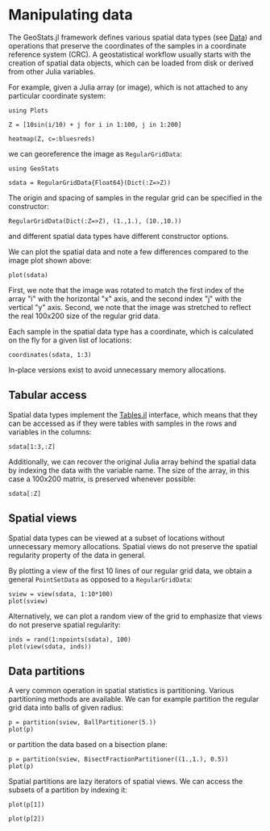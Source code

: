 # Manipulating data

The GeoStats.jl framework defines various spatial data types (see [Data](data.md))
and operations that preserve the coordinates of the samples in a coordinate reference
system (CRC). A geostatistical workflow usually starts with the creation of spatial
data objects, which can be loaded from disk or derived from other Julia variables.

For example, given a Julia array (or image), which is not attached to any particular
coordinate system:

```@example userguide
using Plots

Z = [10sin(i/10) + j for i in 1:100, j in 1:200]

heatmap(Z, c=:bluesreds)
```

we can georeference the image as `RegularGridData`:

```@example userguide
using GeoStats

sdata = RegularGridData{Float64}(Dict(:Z=>Z))
```

The origin and spacing of samples in the regular grid can be specified
in the constructor:

```@example userguide
RegularGridData(Dict(:Z=>Z), (1.,1.), (10.,10.))
```

and different spatial data types have different constructor options.

We can plot the spatial data and note a few differences compared to the
image plot shown above:

```@example userguide
plot(sdata)
```

First, we note that the image was rotated to match the first index of the array "i"
with the horizontal "x" axis, and the second index "j" with the vertical "y" axis.
Second, we note that the image was stretched to reflect the real 100x200 size of
the regular grid data.

Each sample in the spatial data type has a coordinate, which is calculated on the
fly for a given list of locations:

```@example userguide
coordinates(sdata, 1:3)
```

In-place versions exist to avoid unnecessary memory allocations.

## Tabular access

Spatial data types implement the [Tables.jl](https://github.com/JuliaData/Tables.jl)
interface, which means that they can be accessed as if they were tables with samples
in the rows and variables in the columns:

```@example userguide
sdata[1:3,:Z]
```

Additionally, we can recover the original Julia array behind the spatial data
by indexing the data with the variable name. The size of the array, in this
case a 100x200 matrix, is preserved whenever possible:

```@example userguide
sdata[:Z]
```

## Spatial views

Spatial data types can be viewed at a subset of locations without unnecessary
memory allocations. Spatial views do not preserve the spatial regularity property
of the data in general.

By plotting a view of the first 10 lines of our regular grid data, we obtain a
general `PointSetData` as opposed to a `RegularGridData`:

```@example userguide
sview = view(sdata, 1:10*100)
plot(sview)
```

Alternatively, we can plot a random view of the grid to emphasize that views do
not preserve spatial regularity:

```@example userguide
inds = rand(1:npoints(sdata), 100)
plot(view(sdata, inds))
```

## Data partitions

A very common operation in spatial statistics is partitioning. Various partitioning
methods are available. We can for example partition the regular grid data into balls
of given radius:

```@example userguide
p = partition(sview, BallPartitioner(5.))
plot(p)
```

or partition the data based on a bisection plane:

```@example userguide
p = partition(sview, BisectFractionPartitioner((1.,1.), 0.5))
plot(p)
```

Spatial partitions are lazy iterators of spatial views. We can
access the subsets of a partition by indexing it:

```@example userguide
plot(p[1])
```

```@example userguide
plot(p[2])
```
